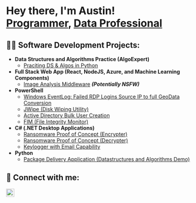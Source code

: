 <h1>Hey there, I'm Austin! <br/><a href="https://github.com/joshmadakor1">Programmer</a>, <a href="https://www.linkedin.com/in/acrumx/">Data Professional</a></h1>

<h2>👨‍💻 Software Development Projects:</h2>

- <b>Data Structures and Algorithms Practice (AlgoExpert)</b>
  - [Praciting DS & Algos in Python](https://github.com/acrumx/)
- <b>Full Stack Web App (React, NodeJS, Azure, and Machine Learning Components)</b>
  - [Image Analysis Middleware](https://github.com/acrumx/) <b><i>(Potentially NSFW)</b></i>
- <b>PowerShell</b>
  - [Windows EventLog: Failed RDP Logins Source IP to full GeoData Conversion](https://github.com/joshmadakor1/Sentinel-Lab)
  - [JWipe (Disk Wiping Utility)](https://github.com/acrumx/)
  - [Active Directory Bulk User Creation](https://github.com/acrumx)
  - [FIM (File Integrity Monitor)](https://github.com/acrumx/)
- <b>C# (.NET Desktop Applications)</b>
  - [Ransomware Proof of Concept (Encrypter)](https://github.com/acrumx/)
  - [Ransomware Proof of Concept (Decrypter)](https://github.com/acrumx/)
  - [Keylogger with Email Capability](https://github.com/acrumx/)
- <b>Python</b>
  - [Package Delivery Application (Datastructures and Algorithms Demo)](https://github.com/acrumx/)

<h2> 🤳 Connect with me:</h2>

[<img align="left" alt="acrumx | LinkedIn" width="22px" src="https://cdn.jsdelivr.net/npm/simple-icons@v3/icons/linkedin.svg" />][linkedin]
<iconify-icon icon="simple-icons:codewars" style="color: red;"></iconify-icon>

[linkedin]: https://linkedin.com/in/acrumx

<!--
**acrumx/acrumx** is a ✨ _special_ ✨ repository because its `README.md` (this file) appears on your GitHub profile.

Here are some ideas to get you started:

- 🔭 I’m currently working on ...
- 🌱 I’m currently learning ...
- 👯 I’m looking to collaborate on ...
- 🤔 I’m looking for help with ...
- 💬 Ask me about ...
- 📫 How to reach me: ...
- 😄 Pronouns: ...
- ⚡ Fun fact: ...
-->
